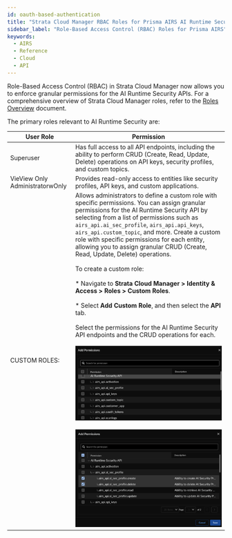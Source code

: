 ```yaml
---
id: oauth-based-authentication
title: "Strata Cloud Manager RBAC Roles for Prisma AIRS AI Runtime Security"
sidebar_label: "Role-Based Access Control (RBAC) Roles for Prisma AIRS"
keywords:
  - AIRS
  - Reference
  - Cloud
  - API
---
```


Role-Based Access Control (RBAC) in Strata Cloud Manager now allows you to enforce granular permissions for the AI Runtime Security APIs. For a comprehensive overview of Strata Cloud Manager roles, refer to the [Roles Overview](https://pan.dev/scm/docs/roles-overview/) document.

The primary roles relevant to AI Runtime Security are:

| User Role | Permission |
| --- | --- |
| Superuser | Has full access to all API endpoints, including the ability to perform CRUD (Create, Read, Update, Delete) operations on API keys, security profiles, and custom topics. |
| VieView Only AdministratorwOnly | Provides read-only access to entities like security profiles, API keys, and custom applications. |
| CUSTOM ROLES: <custom-role-name> | Allows administrators to define a custom role with specific permissions. You can assign granular permissions for the AI Runtime Security API by selecting from a list of permissions such as `airs_api.ai_sec_profile`, `airs_api.api_keys`, `airs_api.custom_topic`, and more. Create a custom role with specific permissions for each entity, allowing you to assign granular CRUD (Create, Read, Update, Delete) operations. <br></br> To create a custom role: <br></br> * Navigate to **Strata Cloud Manager > Identity & Access > Roles > Custom Roles**. <br></br> * Select **Add Custom Role**, and then select the **API** tab. <br></br> Select the permissions for the AI Runtime Security API endpoints and the CRUD operations for each.<br></br>![RBAC custom roles for Prisma AIRS Runtime Security](../../../../static/prisma/img/prisma-airs-custom-api-roles-permissions.png) <br></br> ![Granular permissions](../../../../static/prisma/img/prisma-airs-custom-role-granular-permissions.png)|
